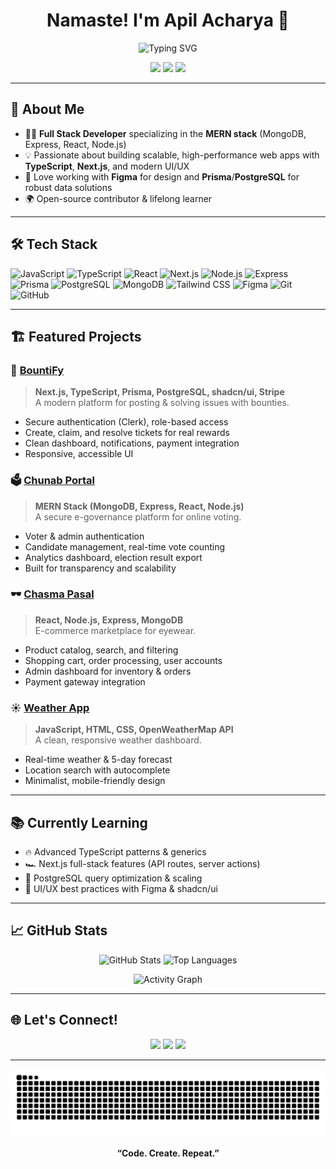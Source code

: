 <h1 align="center">Namaste! I'm Apil Acharya 🙏</h1>
<p align="center">
  <img src="https://readme-typing-svg.demolab.com?font=Fira+Code&size=24&pause=1000&color=2EC4B6&center=true&vCenter=true&width=435&lines=Full+Stack+MERN+Developer;TypeScript+%7C+Next.js+Enthusiast;Building+Impactful+Web+Apps" alt="Typing SVG" />
</p>

<p align="center">
  <a href="https://x.com/apilacharya"><img src="https://img.shields.io/badge/X-1DA1F2?style=for-the-badge&logo=x&logoColor=white" /></a>
  <a href="https://www.linkedin.com/in/apil-raj-acharya-13a59a205/"><img src="https://img.shields.io/badge/LinkedIn-0077B5?style=for-the-badge&logo=linkedin&logoColor=white" /></a>
  <a href="mailto:connectwithapil@gmail.com"><img src="https://img.shields.io/badge/Gmail-EA4335?style=for-the-badge&logo=gmail&logoColor=white" /></a>
</p>

---

## 🚀 About Me

- 🧑‍💻 **Full Stack Developer** specializing in the **MERN stack** (MongoDB, Express, React, Node.js)
- 💡 Passionate about building scalable, high-performance web apps with **TypeScript**, **Next.js**, and modern UI/UX
- 🎨 Love working with **Figma** for design and **Prisma**/**PostgreSQL** for robust data solutions
- 🌍 Open-source contributor & lifelong learner

---

## 🛠️ Tech Stack

![JavaScript](https://img.shields.io/badge/-JavaScript-F7DF1E?style=flat&logo=javascript&logoColor=black)
![TypeScript](https://img.shields.io/badge/-TypeScript-3178C6?style=flat&logo=typescript&logoColor=white)
![React](https://img.shields.io/badge/-React-61DAFB?style=flat&logo=react&logoColor=black)
![Next.js](https://img.shields.io/badge/-Next.js-000000?style=flat&logo=next.js&logoColor=white)
![Node.js](https://img.shields.io/badge/-Node.js-339933?style=flat&logo=node.js&logoColor=white)
![Express](https://img.shields.io/badge/-Express-000000?style=flat&logo=express&logoColor=white)
![Prisma](https://img.shields.io/badge/-Prisma-2D3748?style=flat&logo=prisma&logoColor=white)
![PostgreSQL](https://img.shields.io/badge/-PostgreSQL-4169E1?style=flat&logo=postgresql&logoColor=white)
![MongoDB](https://img.shields.io/badge/-MongoDB-47A248?style=flat&logo=mongodb&logoColor=white)
![Tailwind CSS](https://img.shields.io/badge/-Tailwind_CSS-38B2AC?style=flat&logo=tailwind-css&logoColor=white)
![Figma](https://img.shields.io/badge/-Figma-F24E1E?style=flat&logo=figma&logoColor=white)
![Git](https://img.shields.io/badge/-Git-F05032?style=flat&logo=git&logoColor=white)
![GitHub](https://img.shields.io/badge/-GitHub-181717?style=flat&logo=github&logoColor=white)

---

## 🏗️ Featured Projects

### 🎯 [BountiFy](https://github.com/apilacharya/bountify)
> **Next.js, TypeScript, Prisma, PostgreSQL, shadcn/ui, Stripe**  
A modern platform for posting & solving issues with bounties.  
- Secure authentication (Clerk), role-based access  
- Create, claim, and resolve tickets for real rewards  
- Clean dashboard, notifications, payment integration  
- Responsive, accessible UI

### 🗳️ [Chunab Portal](https://github.com/apilacharya/Chunab-Portal)
> **MERN Stack (MongoDB, Express, React, Node.js)**  
A secure e-governance platform for online voting.  
- Voter & admin authentication  
- Candidate management, real-time vote counting  
- Analytics dashboard, election result export  
- Built for transparency and scalability

### 🕶️ [Chasma Pasal](https://github.com/apilacharya/chasma-pasal)
> **React, Node.js, Express, MongoDB**  
E-commerce marketplace for eyewear.  
- Product catalog, search, and filtering  
- Shopping cart, order processing, user accounts  
- Admin dashboard for inventory & orders  
- Payment gateway integration

### ☀️ [Weather App](https://github.com/apilacharya/Weather-App)
> **JavaScript, HTML, CSS, OpenWeatherMap API**  
A clean, responsive weather dashboard.  
- Real-time weather & 5-day forecast  
- Location search with autocomplete  
- Minimalist, mobile-friendly design

---

## 📚 Currently Learning

- 🔥 Advanced TypeScript patterns & generics
- 🏎️ Next.js full-stack features (API routes, server actions)
- 🚀 PostgreSQL query optimization & scaling
- 🧩 UI/UX best practices with Figma & shadcn/ui

---

## 📈 GitHub Stats

<p align="center">
  <img src="https://github-readme-stats.vercel.app/api?username=apilacharya&show_icons=true&theme=tokyonight&count_private=true" alt="GitHub Stats" height="160" />
  <img src="https://github-readme-stats.vercel.app/api/top-langs/?username=apilacharya&layout=compact&theme=tokyonight" alt="Top Languages" height="160"/>
</p>
<p align="center">
  <img src="https://github-readme-activity-graph.vercel.app/graph?username=apilacharya&theme=tokyo-night&hide_border=true" alt="Activity Graph" />
</p>

---

## 🌐 Let's Connect!

<p align="center">
  <a href="https://x.com/apilacharya"><img src="https://img.shields.io/badge/X-1DA1F2?style=for-the-badge&logo=x&logoColor=white" /></a>
  <a href="https://www.linkedin.com/in/apil-raj-acharya-13a59a205/"><img src="https://img.shields.io/badge/LinkedIn-0077B5?style=for-the-badge&logo=linkedin&logoColor=white" /></a>
  <a href="mailto:connectwithapil@gmail.com"><img src="https://img.shields.io/badge/Gmail-EA4335?style=for-the-badge&logo=gmail&logoColor=white" /></a>
</p>

---

<p align="center">
  <img src="https://raw.githubusercontent.com/apilacharya/apilacharya/main/output/github-contribution-grid-snake.svg" alt="Snake animation" />
</p>


<p align="center">
  <b>“Code. Create. Repeat.”</b>
</p>
